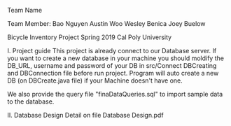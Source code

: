 
Team Name

Team Member:
   Bao Nguyen
   Austin Woo
   Wesley Benica
   Joey Buelow

Bicycle Inventory Project
Spring 2019
Cal Poly University


I. Project guide
   This project is already connect to our Database server. If you want to create a new database in your machine you should 
   moldify the DB_URL, username and password of your DB in src/Connect DBCreating and DBConnection file before run project.
   Program will auto create a new DB (on DBCreate.java file) if your Machine doesn't have one.
   
   We also provide the query file "finaDataQueries.sql" to import sample data to the database.

II. Database Design
   Detail on file Database Design.pdf

